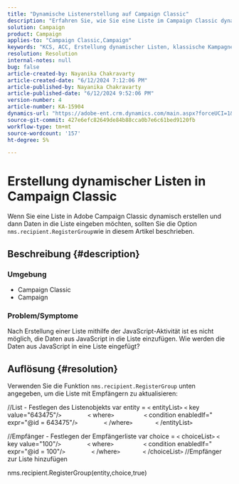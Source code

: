 ```yaml
---
title: "Dynamische Listenerstellung auf Campaign Classic"
description: "Erfahren Sie, wie Sie eine Liste im Campaign Classic dynamisch erstellen und Daten in die Liste einfügen können. Verwenden Sie die ​ ​ ​ ​ Funktion ​ nms.recipient.RegisterGroup ."
solution: Campaign
product: Campaign
applies-to: "Campaign Classic,Campaign"
keywords: "KCS, ACC, Erstellung dynamischer Listen, klassische Kampagnen"
resolution: Resolution
internal-notes: null
bug: false
article-created-by: Nayanika Chakravarty
article-created-date: "6/12/2024 7:12:06 PM"
article-published-by: Nayanika Chakravarty
article-published-date: "6/12/2024 9:52:06 PM"
version-number: 4
article-number: KA-15904
dynamics-url: "https://adobe-ent.crm.dynamics.com/main.aspx?forceUCI=1&pagetype=entityrecord&etn=knowledgearticle&id=3ae0dfa4-ef28-ef11-840a-000d3a3764e0"
source-git-commit: 427e6efc82649de84b88cca0b7e6c61bed9120fb
workflow-type: tm+mt
source-wordcount: '157'
ht-degree: 5%

---
```


# Erstellung dynamischer Listen in Campaign Classic


Wenn Sie eine Liste in Adobe Campaign Classic dynamisch erstellen und dann Daten in die Liste eingeben möchten, sollten Sie die Option `nms.recipient.RegisterGroup`wie in diesem Artikel beschrieben.

## Beschreibung {#description}


### <b>Umgebung</b>

- Campaign Classic
- Campaign


### <b>Problem/Symptome</b>

Nach Erstellung einer Liste mithilfe der JavaScript-Aktivität ist es nicht möglich, die Daten aus JavaScript in die Liste einzufügen. Wie werden die Daten aus JavaScript in eine Liste eingefügt?


## Auflösung {#resolution}


Verwenden Sie die Funktion `nms.recipient.RegisterGroup` unten angegeben, um die Liste mit Empfängern zu aktualisieren:

//List - Festlegen des Listenobjekts var entity = `<` entityList`>` `<` key value=&quot;643475&quot;/`>`
              `<` where`>`
                `<` condition enabledIf=&quot; expr=&quot;@id = 643475&quot;/`>`
              `<` /where`>`
            `<` /entityList`>`



//Empfänger - Festlegen der Empfängerliste var choice = `<` choiceList`>` `<` key value=&quot;100&quot;/`>`
              `<` where`>`
                `<` condition enabledIf=&quot; expr=&quot;@id = 100&quot;/`>`
              `<` /where`>`
            `<` /choiceList`>` //Empfänger zur Liste hinzufügen

nms.recipient.RegisterGroup(entity,choice,true)
